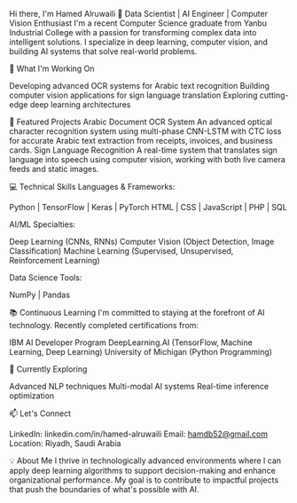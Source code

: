 Hi there, I'm Hamed Alruwaili 👋
Data Scientist | AI Engineer | Computer Vision Enthusiast
I'm a recent Computer Science graduate from Yanbu Industrial College with a passion for transforming complex data into intelligent solutions. I specialize in deep learning, computer vision, and building AI systems that solve real-world problems.

🔭 What I'm Working On

Developing advanced OCR systems for Arabic text recognition
Building computer vision applications for sign language translation
Exploring cutting-edge deep learning architectures


🚀 Featured Projects
Arabic Document OCR System
An advanced optical character recognition system using multi-phase CNN-LSTM with CTC loss for accurate Arabic text extraction from receipts, invoices, and business cards.
Sign Language Recognition
A real-time system that translates sign language into speech using computer vision, working with both live camera feeds and static images.

💻 Technical Skills
Languages & Frameworks:

Python | TensorFlow | Keras | PyTorch
HTML | CSS | JavaScript | PHP | SQL

AI/ML Specialties:

Deep Learning (CNNs, RNNs)
Computer Vision (Object Detection, Image Classification)
Machine Learning (Supervised, Unsupervised, Reinforcement Learning)

Data Science Tools:

NumPy | Pandas

📚 Continuous Learning
I'm committed to staying at the forefront of AI technology. Recently completed certifications from:

IBM AI Developer Program
DeepLearning.AI (TensorFlow, Machine Learning, Deep Learning)
University of Michigan (Python Programming)

🌱 Currently Exploring

Advanced NLP techniques
Multi-modal AI systems
Real-time inference optimization

📫 Let's Connect

LinkedIn: linkedin.com/in/hamed-alruwaili
Email: hamdb52@gmail.com
Location: Riyadh, Saudi Arabia

💡 About Me
I thrive in technologically advanced environments where I can apply deep learning algorithms to support decision-making and enhance organizational performance. My goal is to contribute to impactful projects that push the boundaries of what's possible with AI.
